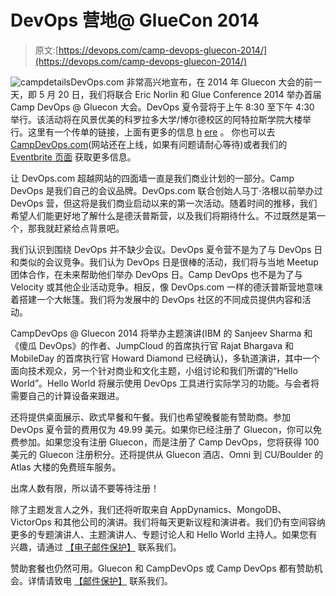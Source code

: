# DevOps 营地@ GlueCon 2014

> 原文:[https://devops.com/camp-devops-gluecon-2014/](https://devops.com/camp-devops-gluecon-2014/)

![campdetails](../Images/164e84c61716f08c8138f47ffb70f212.png)DevOps.com 非常高兴地宣布，在 2014 年 Gluecon 大会的前一天，即 5 月 20 日，我们将联合 Eric Norlin 和 Glue Conference 2014 举办首届 Camp DevOps @ Gluecon 大会。DevOps 夏令营将于上午 8:30 至下午 4:30 举行。该活动将在风景优美的科罗拉多大学/博尔德校区的阿特拉斯学院大楼举行。这里有一个传单的链接，上面有更多的信息 [h](https://devops.com/wp-content/uploads/2014/04/DevOps-2014-Glue-Conference-Flyer-v1-3-3.pdf)  [ere](https://devops.com/wp-content/uploads/2014/04/DevOps-2014-Glue-Conference-Flyer-v1-3-3.pdf) 。 你也可以去[CampDevOps.com](http://www.campdevops.com)(网站还在上线，如果有问题请耐心等待)或者我们的 [ Eventbrite 页面](https://www.eventbrite.com/e/devopscom-presents-camp-devops-gluecon-tickets-11115429549) 获取更多信息。

让 DevOps.com 超越网站的四面墙一直是我们商业计划的一部分。Camp DevOps 是我们自己的会议品牌。DevOps.com 联合创始人马丁·洛根以前举办过 DevOps 营，但这将是我们商业启动以来的第一次活动。随着时间的推移，我们希望人们能更好地了解什么是德沃普斯营，以及我们将期待什么。不过既然是第一个，那我就赶紧给点背景吧。

我们认识到围绕 DevOps 并不缺少会议。DevOps 夏令营不是为了与 DevOps 日和类似的会议竞争。我们认为 DevOps 日是很棒的活动，我们将与当地 Meetup 团体合作，在未来帮助他们举办 DevOps 日。Camp DevOps 也不是为了与 Velocity 或其他企业活动竞争。相反，像 DevOps.com 一样的德沃普斯营地意味着搭建一个大帐篷。我们将为发展中的 DevOps 社区的不同成员提供内容和活动。

CampDevOps @ Gluecon 2014 将举办主题演讲(IBM 的 Sanjeev Sharma 和《傻瓜 DevOps》的作者、JumpCloud 的首席执行官 Rajat Bhargava 和 MobileDay 的首席执行官 Howard Diamond 已经确认)，多轨道演讲，其中一个面向技术观众，另一个针对商业和文化主题，小组讨论和我们所谓的“Hello World”。Hello World 将展示使用 DevOps 工具进行实际学习的功能。与会者将需要自己的计算设备来跟进。

还将提供桌面展示、欧式早餐和午餐。我们也希望晚餐能有赞助商。参加 DevOps 夏令营的费用仅为 49.99 美元。如果你已经注册了 Gluecon，你可以免费参加。如果您没有注册 Gluecon，而是注册了 Camp DevOps，您将获得 100 美元的 Gluecon 注册积分。还将提供从 Gluecon 酒店、Omni 到 CU/Boulder 的 Atlas 大楼的免费班车服务。

出席人数有限，所以请不要等待注册！

除了主题发言人之外，我们还将听取来自 AppDynamics、MongoDB、VictorOps 和其他公司的演讲。我们将每天更新议程和演讲者。我们仍有空间容纳更多的专题演讲人、主题演讲人、专题讨论人和 Hello World 主持人。如果您有兴趣，请通过 [【电子邮件保护】](/cdn-cgi/l/email-protection#45262428352120332a3536052120332a35366b262a28) 联系我们。

赞助套餐也仍然可用。Gluecon 和 CampDevOps 或 Camp DevOps 都有赞助机会。详情请致电 [【邮件保护】](/cdn-cgi/l/email-protection#4724262a37232231283734072322312837346924282a) 联系我们。